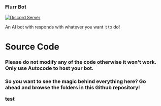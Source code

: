 ### Flurr Bot

[![Discord Server](https://img.shields.io/discord/961126057744941116?logo=discord&logoColor=ffffff&color=7389D8)](https://discord.gg/yEGdATHKyp)

An AI bot with responds with whatever you want it to do!

# Source Code

<h3>Please do not modify any of the code otherwise it won't work. Only use Autocode to host your bot.<h3/>
  
So you want to see the magic behind everything here? Go ahead and browse the folders in this Github repository!

test
